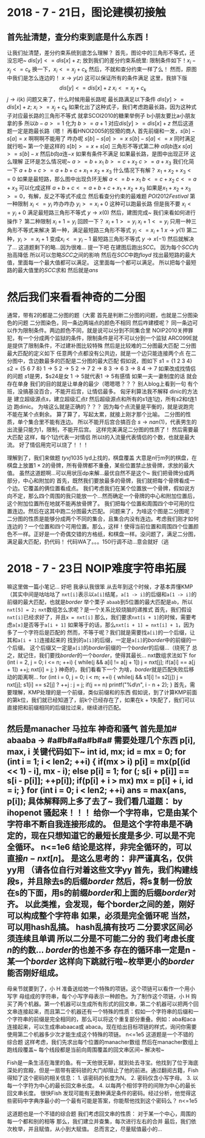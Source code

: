 # 2018 - 7 - 21日，图论建模初接触

## 首先扯清楚，查分约束到底是什么东西！
让我们扯清楚，差分约束系统到底怎么理解？
首先，图论中的三角形不等式，还没忘吧~
$dis[y] <= dis[x] + z;$
放到我们的差分约束系统里: 限制条件如下！$x_i - x_j <= c_k$
换一下，$x_i <= x_j + c_k$
然后，不就和查分约束一样了么！
然而，原图中我们是怎么连边的！
$x \rightarrow y (z)$
这可以保证所有的条件满足
这里，我排下版
$$
dis[y] <= dis[x] + z  \;
 x_i   <=  x_j   +c_k
 $$
$j \rightarrow i (k)$
问题又来了，什么时候用最长路呢
最长路满足以下条件
$dis[y] >= dis[x] + z;$
$x_i   >=  x_j   +c_k$
如果化出了这种式子，我们考虑跑最长路，因为这种式子对应最长路的三角形不等式
就拿SCOI2010的糖果举例子
b小朋友要比a小朋友拿的多
所以$b - a >= 1$
化为
$b >= a + 1$
对应$dis[y] >= dis[x] + z$
然后这道题一定是跑最长路（嗯！
再看HNOI2005的狡猾的商人
首先前缀和一发，$s[b] - s[a] = x$
啊啊啊不能用了
咋办呢
$s[b] - s[a] >= x$
$s[b] - s[a] <= x$
同时满足就行啦~
第一个是这样的
$s[b] >= x + s[a]$
三角形不等式第二种
$a$向$b$连$x$
$s[a] >= s[b] - x$
然后$b$向$a$连$-x$
如果有条件不满足
如果最长路，是图中出现正环
这么理解
正环是怎么情况呢~
$a >= b + x_1$
$b >= c + x_2$
$c >= a + x_3$
我们化简一下
$a + b + c >= a + b + c + x_1 + x_2 + x_3$
什么情况下有解？
$x_1 + x_2 + x_3 <= 0$
如果是最短路，那么图中出现负环无解
$a <= b + x_1$
$b <= c + x_2$
$c <= a + x_3$
可以化成这样
$a + b + c <= a + b + c + x_1 + x_2 + x_3$
如果是$x_1 + x_2 + x_3 >= 0$，有解，反之不等式不成立
然后看查分约束的最难题
$POI2012 Festival$
第一种限制
$x_i <= y_i$
咋办咋办
$y_i >= x_i + 0$
这种可以跑最长路
但是我不要
$x_i <= y_i + 0$
满足最短路三角形不等式
$y \rightarrow x (0)$
然后，建图完成~
我们来看如何进行操作？
第二种限制
$x_i + 1 = y_i$
回顾一下？
$x_i + 1 >= y_i$
$x_i + 1 <= y_i$
只用一种三角形不等式来解决
第一种，满足最短路三角形不等式
$y_i <= x_i + 1$
$x \rightarrow y (1)$
第二种，$y_i >= x_i + 1$
变成$x_i <= y_i - 1$
最短路三角形不等式
$y \rightarrow x (-1)$
然后就解决了...
这道题剩下的略...因为很难...
提一下吧
在建图后跑出$SCC$。
因为每个$SCC$内抬高降低
所以可以忽略$SCC$之间的影响
然后在$SCC$中跑$floyd$
找出最短路的最大值，里面每一个最大值都可以满足。
这里面每一个都可以满足。
所以把每个最短路的最大值里的$SCC$求和
然后就是$ans$

# 然后我们来看看神奇的二分图
通常，带有2的都是二分图的题（大雾
首先是判断二分图的问题，也就是二分图染色的问题
二分图染色，同一条边两端点的颜色不相同
然后咋建模呢？
同一条边可以作为限制条件。两边颜色不同，就是说可以分到不同集合里
NOIP2010关押罪犯，有一个分成两个监狱的条件，限制条件是可不可以分到一个监狱
ARC099E就是提供了限制条件，不过建补图比较特殊
然后是比较难的二分图最大匹配
二分图最大匹配的定义如下
任意两个点都没有公共边，就是一个边只能连接两个点
在二分图中，含边数最多的匹配是二分图的最大匹配
假如说，图如下
$s1 = \{1 \ 2 \ 3 \ 4 \}$
$s2 = \{5 \ 6 \ 7 \ 8 \}$
$1 \rightarrow 5$
$2 \rightarrow 5$
$2 \rightarrow 7$
$2 \rightarrow 8$
$3 \rightarrow 6$
$3 \rightarrow 8$
$4 \rightarrow 7$
如果改成找情侣的问题
$s1$是男，$s24是女
$1 \rightarrow 5$就代表$1 \rightarrow 5$有感情
如果一夫一妻制度的话
就会存在单身
我们的目的就是让单身的最少（嗯嗯嗯？？？
别人blog上看到一句
有个班，没搞基没百合，不能开后宫，让情侣最多。
匈牙利算法我不解释
dinic的方法是
建立超级源点$s$，建立超级汇点$t$
然后超级源点和所有的$s1$连$1$边，所有$s2$和$t$连1边
跑dinic。
为啥这么就是正确的？？？
因为每个点流量是平衡的，就是说跑完不能在某个点剩余。
算了算了，写起太累，就接上刚才那个比喻。
二分图的性质，单个集合里不能有连边。
所以不能开后宫合搞百合
$s \rightarrow nan (1)$，代表男生的出流量只能为1，限制，不能开后宫。
这样完美满足二分图的性质了！
然后需要最大匹配
这样，每个1边代表一对情侣
所以t的入流量代表情侣的个数，也就是最大流。
好了情侣用完可以烧了！！！

理解到了，我们来做题
$tyvj1035$ lyd上找的，棋盘覆盖
大意是$n$行$m$列的棋盘，在棋盘上放置$1 \times 2$的骨牌，所有骨牌都不重叠，某些位置禁止放骨牌，求放的最大值。
虽然这道题啊...可以用状压dp来解...最优自然不是这个~
我们把骨牌分成两部分，中心和附加的
首先，既然我们要放最多的骨牌，我们就把每个骨牌看成一个边。它覆盖的俩位置看成点。
我们考虑我们在某个位置放一个骨牌，假如说方向不定，那么四个周围的我只能放一个...然而确定一个骨牌的中心和附加位置后，这个附加位置所在地就不能再放骨牌了。
我们把每个位置和周围四个中可用的位置连边。然后在这其中跑二分图最大匹配。
问题来了，为啥这个图是二分图呢？
二分图的性质是能够分成两个不同的集合，且集合内没有连边。考虑我们刚才如何连边的？一个位置和四个可用位置。那么，这样！使得当前位置和周围四个位置颜色不一样。正好是一个奇偶交错的方格纸，和棋盘一样。没问题了，满足二分图，满足最大匹配，扔代码！
代码WA了。。。150行调不动...意会就好（逃

# 2018 - 7 - 23日 NOIP难度字符串拓展
嘛这里做一篇小笔记...
好吧
我承认我很笨
从去年到这个时候，才基本弄懂KMP（其实中间是咕咕咕了
`nxt[i]`表示以`a[i]`结尾，`a[1 -> i]`的后缀和`a[1 -> i]`的前缀的最大匹配，也就是$border$
举个栗子
`abaab`到5位置的最大匹配是`ab`，所以`nxt[5] = 2;`
`nxt`数组怎么求呢？是一个关系比较烧脑的递推式
首先，我们假设`nxt[i]`已经求好了，并且`x = nxt[i]`
那么，我们要求`nxt[i + 1]`的时候，需要考虑`a[x]`是否等于`a[i + 1]`
如果等于的话，那么`nxt[i + 1] = nxt[i] + 1`，因为多了一个字符后是匹配的
然而，不等于呢？我们就是需要找`a[i]`的一个后缀，让其和`a[i + 1]`连接起来的
找到的`a[i]`的后缀，一定是`a[i]`的$border$中的前缀的一个后缀。
这个后缀又一定是`a[i]`的$border$前缀的一个$border$的后缀...（绕死了
总之，就记住，我们要找$border$的一个$border$，使得其最长...
nxt数组求法如下
for (int i = 2, j = 0; i <= n; ++i)
{
	while(j && a[i] != a[j + 1]) j = nxt[j];
	if(a[i] == a[j + 1]) ++j;
	nxt[i] = j;
}
神奇的，我们看看下一个
为啥，$border$就是匹配失败后移动的距离啊...
for (int i = 0, j = 0; i < m; ++i)
{
	while(j && s1[i] != s2[j]) j = nxt[j];
	s1[i] == s2[j] ? ++j : j = j;
	if(j == n) printf("%d\n", i - n + 2);
}
首先，需要理解，KMP处理的是一个前缀，类似前缀和的东西
假如说，到了计算KMP前面的第k位，我们就已经知道了，前k个已经存在了，如果在k + 1失配了，我们可以直接把和前缀相同的后缀拉过来，继续进行匹配。

然后是manacher
马拉车
神奇和骚气
首先是加#
abaaba -> #a#b#a#a#b#a#
需要处理几个东西
p[i], max, i
关键代码如下~
int id, mx; id = mx = 0;
for (int i = 1; i < len2; ++i)
{
	if(mx > i) p[i] = mx(p[(id << 1) - i], mx - i);
	else p[i] = 1;
	for (; s[i + p[i]] == s[i - p[i]]; ++p[i]);
	if(p[i] + i > mx) mx = p[i] + i, id = i;
}
for (int i = 0; i < len2; ++i)
	ans = max(ans, p[i]);
具体解释网上多了去了~
我们看几道题： by ihopenot
骚起来！！！
给你一个字符串，它是由某个字符串不断自我连接形成的。 但是这个字符串是不确定的，现在只想知道它的最短长度是多少.
可以是不完全循环。
n<=1e6
结论是这样，非完全循环的，可以直接$n - nxt[n]$。
是这么思考的：
非严谨真名，仅供yy用
（请各位自行对着这些文字yy
首先，我们构建线段s，并且除去s的后缀$border$
然后，将s复制一份放在s的下面，用s的前缀$border$和上面的后缀$border$对齐。
以此类推，会发现，每个border之间的差，刚好可以构成整个字符串
如果，必须是完全循环呢
当然，可以用hash乱搞。
hash乱搞有技巧
二分要求区间必须连续且单调
所以二分是不可能二分的
我们考虑长度$n$的约数...
$border$的也差不多
存在的循环串一定是n - 某一个$border$
这样向下跳就行啦~枚举更小的$border$
能否刚好组成。
---
母亲节就要到了，小 H 准备送给她一个特殊的项链。这个项链可以看作一个用小写字
母组成的字符串，每个小写字母表示一种颜色。为了制作这个项链，小 H 购买了两个机器。第一个机器可以生成所有形式的回文串，第二个机器可以把两个回文串连接起来，而且第二个机器还有一个特殊的性质：假如一个字符串的后缀和一个字符串的前缀是完全相同的，那么可以将这个重复部分重叠。例如：aba和aca连接起来，可以生成串abaaca或 abaca。现在给出目标项链的样式，询问你需要使用第二个机器多少次才能生成这个特殊的项链。
n<=1e5
这道题是一个不错的综合题
这样考虑，我们先求出每个位置的manacher数组
然后在manacher数组上跑线段覆盖~
每个线段都是当前向周围覆盖的回文串区间~
解决啦~

Fish是一条生活在海里的鱼。有一天他很无聊，就到处去寻宝。他找到了位于海底深处的宫殿，但是一扇带有密码锁的大门却阻止了他的前进。通过翻阅古籍，Fish 得知了这个密码的相关信息：
1. 该密码的长度为N。
2. 密码仅含小写字母。
3. 以每一个字符为中心的最长回文串长度。
4. 以每两个相邻字符的间隙为中心的最长回文串长度。
很快Fish 发现可能有无数种满足条件的密码。经过分析，他觉得这些密码中字典序最小的一个最有可能是答案，你能帮他找到这个密码么？
n<=1e5

这道题也是一个不错的综合题
我们考虑回文串的性质：
对于某一个中心，周围的每一个都和别的相等
那么，我们建立并查集，每次进行左右的合并
最后，我们依次枚举，并且赋值，从小到大赋值。
总而言之，尽量赋值最小的...